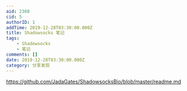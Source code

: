 ```yaml
---
aid: 2368
cid: 5
authorID: 1
addTime: 2019-12-28T03:30:00.000Z
title: Shadowsocks 笔记
tags:
    - Shadowsocks
    - 笔记
comments: []
date: 2019-12-28T03:30:00.000Z
category: 分享发现
---
```


https://github.com/JadaGates/ShadowsocksBio/blob/master/readme.md
